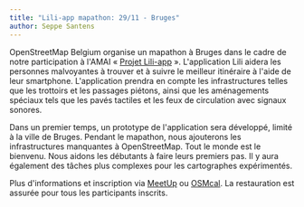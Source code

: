```yaml
---
title: "Lili-app mapathon: 29/11 - Bruges"
author: Seppe Santens
---
```




OpenStreetMap Belgium organise un mapathon à Bruges dans le cadre de notre participation à l'AMAI « [Projet Lili-app](https://amai.vlaanderen/projecten/project3-lili) ». L'application Lili aidera les personnes malvoyantes à trouver et à suivre le meilleur itinéraire à l'aide de leur smartphone. L'application prendra en compte les infrastructures telles que les trottoirs et les passages piétons, ainsi que les aménagements spéciaux tels que les pavés tactiles et les feux de circulation avec signaux sonores.

Dans un premier temps, un prototype de l'application sera développé, limité à la ville de Bruges. Pendant le mapathon, nous ajouterons les infrastructures manquantes à OpenStreetMap. Tout le monde est le bienvenu. Nous aidons les débutants à faire leurs premiers pas. Il y aura également des tâches plus complexes pour les cartographes expérimentés.

Plus d'informations et inscription via [MeetUp](https://www.meetup.com/openstreetmap-belgium/events/304083372/) ou [OSMcal](https://osmcal.org/event/3228/). La restauration est assurée pour tous les participants inscrits.
